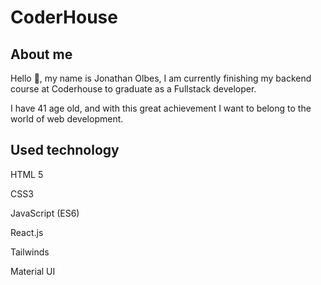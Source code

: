 # CoderHouse

## About me
Hello 👋, my name is Jonathan Olbes, I am currently finishing my backend course at Coderhouse 
to graduate as a Fullstack developer.

I have 41 age old, and with this great achievement I want to belong to the world of web development.

## Used technology

HTML 5

CSS3

JavaScript (ES6)

React.js

Tailwinds

Material UI